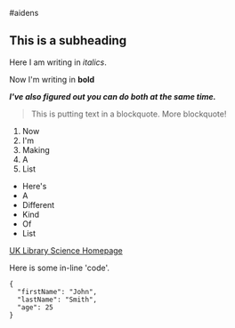 #aidens

## This is a subheading

Here I am writing in *italics*.

Now I'm writing in **bold**

***I've also figured out you can do both at the same time.***

>This is putting text in a blockquote.
>More blockquote!

1. Now
2. I'm
3. Making
4. A
5. List


- Here's
- A
- Different
- Kind
- Of
- List

[UK Library Science Homepage](https://ci.uky.edu/sis/academics/library-science)

Here is some in-line 'code'.

```
{
  "firstName": "John",
  "lastName": "Smith",
  "age": 25
}
```

